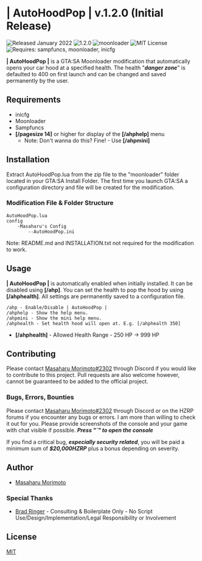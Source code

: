 # | AutoHoodPop | v.1.2.0 (Initial Release)
![Released January 2022](https://img.shields.io/badge/release%20date-January%202022-purple)
![1.2.0](https://raster.shields.io/badge/version-v1.2.0-blue)
![moonloader](https://img.shields.io/badge/lua-moonloader-orange)
![MIT License](https://img.shields.io/badge/license-MIT-green)
![Requires: sampfuncs, moonloader, inicfg](https://img.shields.io/badge/requires-sampfuncs%20|%20moonloader%20|%20inicfg-red)

**| AutoHoodPop |** is a GTA:SA Moonloader modification that automatically opens your car hood at a specified health. The health "***danger zone***" is defaulted to 400 on first launch and can be changed and saved permanently by the user.

## Requirements
- inicfg
- Moonloader
- Sampfuncs
- **[/pagesize 14]** or higher for display of the **[/ahphelp]** menu
  - Note: Don't wanna do this? Fine! - Use **[/ahpmini]**

## Installation
Extract AutoHoodPop.lua from the zip file to the "moonloader" folder located in your GTA:SA Install Folder. The first time you launch GTA:SA a configuration directory and file will be created for the modification.

### Modification File & Folder Structure
```
AutoHoodPop.lua
config
    -Masaharu's Config
        --AutoHoodPop.ini
```

Note: README.md and INSTALLATION.txt not required for the modification to work.

## Usage
**| AutoHoodPop |** is automatically enabled when initially installed. It can be disabled using **[/ahp]**. You can set the health to pop the hood by using **[/ahphealth]**. All settings are permanently saved to a configuration file.

```
/ahp - Enable/Disable | AutoHoodPop |
/ahphelp - Show the help menu.
/ahpmini - Show the mini help menu.
/ahphealth - Set health hood will open at. E.g. [/ahphealth 350]
```

- **[/ahphealth]** - Allowed Health Range - 250 HP -> 999 HP

## Contributing
Please contact [Masaharu Morimoto#2302](https://litelink.at/masaharu) through Discord if you would like to contribute to this project. Pull requests are also welcome however, cannot be guaranteed to be added to the official project.

### Bugs, Errors, Bounties
Please contact [Masaharu Morimoto#2302](https://litelink.at/masaharu) through Discord or on the HZRP forums if you encounter any bugs or errors. I am more than willing to check it out for you. Please provide screenshots of the console and your game with chat visible if possible. ***Press "`" to open the console***

If you find a critical bug, ***especially security related***, you will be paid a minimum sum of ***$20,000HZRP*** plus a bonus depending on severity.

## Author
- [Masaharu Morimoto](https://litelink.at/masaharu)

### Special Thanks
- [Brad Ringer](https://forums.hzgaming.net/member.php/34885-Brad-Ringer) - Consulting & Boilerplate Only - No Script Use/Design/Implementation/Legal Responsibility or Involvement

## License
[MIT](https://choosealicense.com/licenses/mit/)
